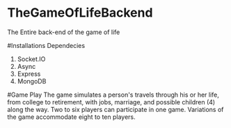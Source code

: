# TheGameOfLifeBackend
The Entire back-end of the game of life

#Installations
Dependecies
1. Socket.IO
2. Async
3. Express
4. MongoDB

#Game Play
The game simulates a person's travels through his or her life, from college to retirement, 
with jobs, marriage, and possible children (4) along the way. Two to six players can participate in one game. 
Variations of the game accommodate eight to ten players.

